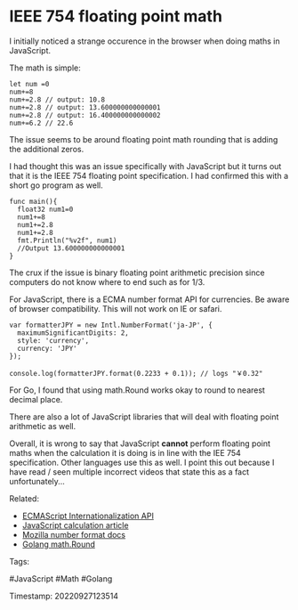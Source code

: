 # IEEE 754 floating point math

I initially noticed a strange occurence in the browser when doing maths in
JavaScript.

The math is simple:

```
let num =0
num+=8
num+=2.8 // output: 10.8
num+=2.8 // output: 13.600000000000001
num+=2.8 // output: 16.400000000000002
num+=6.2 // 22.6
```

The issue seems to be around floating point math rounding that is adding the
additional zeros.

I had thought this was an issue specifically with JavaScript but it
turns out that it is the IEEE 754 floating point specification. I had
confirmed this with a short go program as well.

```
func main(){
  float32 num1=0
  num1+=8
  num1+=2.8
  num1+=2.8
  fmt.Println("%v2f", num1)
  //Output 13.600000000000001
}
```

The crux if the issue is binary floating point arithmetic precision
since computers do not know where to end such as for 1/3.

For JavaScript, there is a ECMA number format API for currencies. Be
aware of browser compatibility. This will not work on IE or safari.

```
var formatterJPY = new Intl.NumberFormat('ja-JP', {
  maximumSignificantDigits: 2,
  style: 'currency',
  currency: 'JPY'
});

console.log(formatterJPY.format(0.2233 + 0.1)); // logs "￥0.32"
```

For Go, I found that using math.Round works okay to round to nearest
decimal place.

There are also a lot of JavaScript libraries that will deal with
floating point arithmetic as well.

Overall, it is wrong to say that JavaScript **cannot** perform floating
point maths when the calculation it is doing is in line with the
IEE 754 specification. Other languages use this as well. I point this
out because I have read / seen multiple incorrect videos that state this
as a fact unfortunately...

Related:

* [ECMAScript Internationalization API](https://norbertlindenberg.com/2012/12/ecmascript-internationalization-api/index.html)
* [JavaScript calculation article](https://www.honeybadger.io/blog/currency-money-calculations-in-javascript/)
* [Mozilla number format docs](https://www.honeybadger.io/blog/currency-money-calculations-in-javascript/)
* [Golang math.Round](https://gosamples.dev/round-float/)

Tags:

  #JavaScript #Math #Golang

Timestamp:
  20220927123514